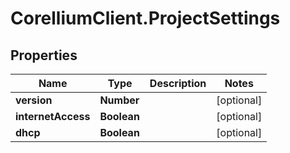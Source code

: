 # CorelliumClient.ProjectSettings

## Properties

Name | Type | Description | Notes
------------ | ------------- | ------------- | -------------
**version** | **Number** |  | [optional] 
**internetAccess** | **Boolean** |  | [optional] 
**dhcp** | **Boolean** |  | [optional] 


